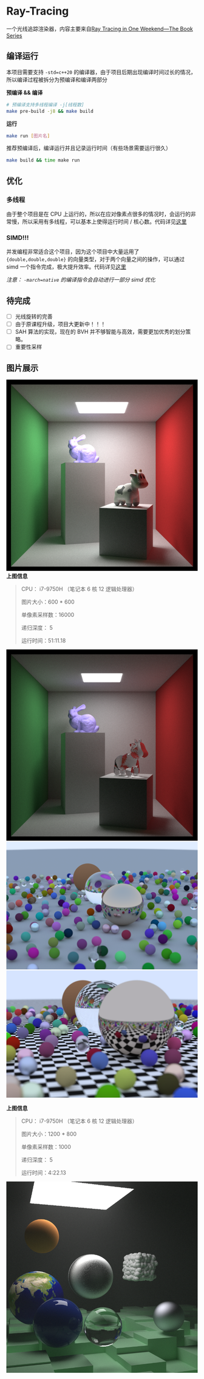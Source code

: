 # Ray-Tracing

一个光线追踪渲染器，内容主要来自[Ray Tracing in One Weekend—The Book Series](https://raytracing.github.io/)

## 编译运行

本项目需要支持 `-std=c++20` 的编译器，由于项目后期出现编译时间过长的情况，所以编译过程被拆分为预编译和编译两部分

**预编译 && 编译**
```sh
# 预编译支持多线程编译 -j[线程数]
make pre-build -j8 && make build 
```

**运行**
```sh
make run [图片名]
```

推荐预编译后，编译运行并且记录运行时间（有些场景需要运行很久）
```sh
make build && time make run
```

## 优化

### 多线程

由于整个项目是在 CPU 上运行的，所以在应对像素点很多的情况时，会运行的非常慢，所以采用有多线程，可以基本上使得运行时间 / 核心数。代码详见[这里](https://github.com/clumsy-sy/Ray-Tracing/blob/main/src/renderer/Renderer.hpp#L75)

### SIMD!!!

并发编程非常适合这个项目，因为这个项目中大量运用了 `{double,double,double}` 的向量类型，对于两个向量之间的操作，可以通过 simd 一个指令完成，极大提升效率。代码详见[这里](https://github.com/clumsy-sy/Ray-Tracing/blob/main/src/vector/vec3dx4.h#L11C1-L11C1)

*注意： `-march=native` 的编译指令会自动进行一部分 simd 优化*

## 待完成

- [ ] 光线旋转的完善
- [ ] 由于原课程升级，项目大更新中！！！
- [ ] SAH 算法的实现，现在的 BVH 并不够智能与高效，需要更加优秀的划分策略。
- [ ] 重要性采样

## 图片展示

![Alt](images/zooTex.bmp)
**上图信息**
> 
> CPU： i7-9750H （笔记本 6 核 12 逻辑处理器）
> 
> 图片大小：600 * 600
> 
> 单像素采样数：16000
>
> 递归深度： 5 
>
> 运行时间：51:11.18


![Alt](images/zoo16384.bmp)
![Alt](images/balls_simple_400.bmp)
![Alt](images/checker_balls_400.bmp)

**上图信息**
> 
> CPU： i7-9750H （笔记本 6 核 12 逻辑处理器）
> 
> 图片大小：1200 * 800
> 
> 单像素采样数：1000
>
> 递归深度： 5 
>
> 运行时间：4:22.13

![Alt](images/all_20000.bmp)
